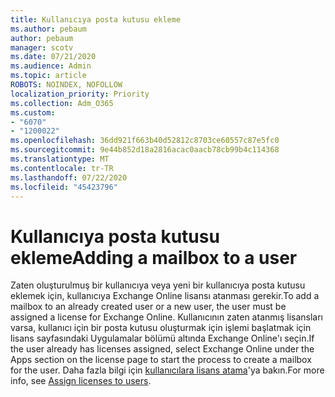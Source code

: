 ```yaml
---
title: Kullanıcıya posta kutusu ekleme
ms.author: pebaum
author: pebaum
manager: scotv
ms.date: 07/21/2020
ms.audience: Admin
ms.topic: article
ROBOTS: NOINDEX, NOFOLLOW
localization_priority: Priority
ms.collection: Adm_O365
ms.custom:
- "6070"
- "1200022"
ms.openlocfilehash: 36dd921f663b40d52812c8703ce60557c87e5fc0
ms.sourcegitcommit: 9e44b852d18a2816acac0aacb78cb99b4c114368
ms.translationtype: MT
ms.contentlocale: tr-TR
ms.lasthandoff: 07/22/2020
ms.locfileid: "45423796"
---
```

# <a name="adding-a-mailbox-to-a-user"></a><span data-ttu-id="aa3ee-102">Kullanıcıya posta kutusu ekleme</span><span class="sxs-lookup"><span data-stu-id="aa3ee-102">Adding a mailbox to a user</span></span>

<span data-ttu-id="aa3ee-103">Zaten oluşturulmuş bir kullanıcıya veya yeni bir kullanıcıya posta kutusu eklemek için, kullanıcıya Exchange Online lisansı atanması gerekir.</span><span class="sxs-lookup"><span data-stu-id="aa3ee-103">To add a mailbox to an already created user or a new user, the user must be assigned a license for Exchange Online.</span></span> <span data-ttu-id="aa3ee-104">Kullanıcının zaten atanmış lisansları varsa, kullanıcı için bir posta kutusu oluşturmak için işlemi başlatmak için lisans sayfasındaki Uygulamalar bölümü altında Exchange Online'ı seçin.</span><span class="sxs-lookup"><span data-stu-id="aa3ee-104">If the user already has licenses assigned, select Exchange Online under the Apps section on the license page to start the process to create a mailbox for the user.</span></span> <span data-ttu-id="aa3ee-105">Daha fazla bilgi için [kullanıcılara lisans atama](https://docs.microsoft.com/microsoft-365/admin/manage/assign-licenses-to-users)'ya bakın.</span><span class="sxs-lookup"><span data-stu-id="aa3ee-105">For more info, see [Assign licenses to users](https://docs.microsoft.com/microsoft-365/admin/manage/assign-licenses-to-users).</span></span>